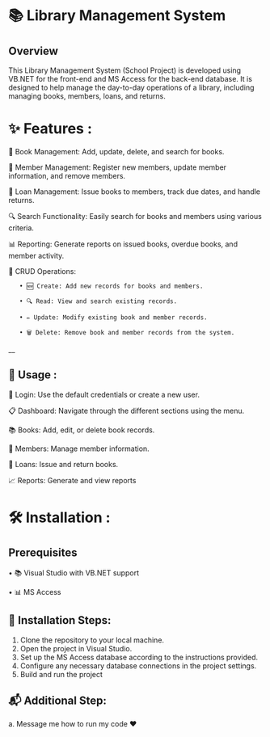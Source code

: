 # 📚 Library Management System 

## Overview

This Library Management System (School Project) is developed using VB.NET for the front-end and MS Access for the back-end database. It is designed to help manage the day-to-day operations of a library, including managing books, members, loans, and returns.

# ✨ Features :

📖 Book Management: Add, update, delete, and search for books. 

👥 Member Management: Register new members, update member information, and remove members.

📅 Loan Management: Issue books to members, track due dates, and handle returns.

🔍 Search Functionality: Easily search for books and members using various criteria.

📊 Reporting: Generate reports on issued books, overdue books, and member activity.

📝 CRUD Operations:

       • 🆕 Create: Add new records for books and members.
  
       • 🔍 Read: View and search existing records.
  
       • ✏️ Update: Modify existing book and member records.
  
       • 🗑️ Delete: Remove book and member records from the system.
__
## 🚀 Usage :

🔑 Login: Use the default credentials or create a new user.

📋 Dashboard: Navigate through the different sections using the menu.

📚 Books: Add, edit, or delete book records.

👤 Members: Manage member information.

🔄 Loans: Issue and return books.

📈 Reports: Generate and view reports

# 🛠️ Installation :

## Prerequisites

• 📚 Visual Studio with VB.NET support 

• 📊 MS Access 

## 🚀 Installation Steps:

1. Clone the repository to your local machine.
2. Open the project in Visual Studio.
3. Set up the MS Access database according to the instructions provided.
4. Configure any necessary database connections in the project settings.
5. Build and run the project

## 📬 Additional Step:

a. Message me how to run my code ❤








